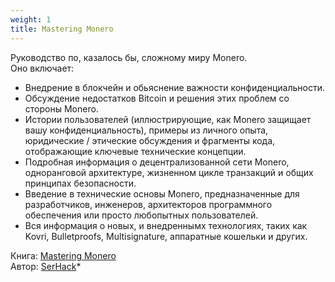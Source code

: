 ```yaml
---
weight: 1
title: Mastering Monero
---
```


Руководство по, казалось бы, сложному миру Monero.  
Оно включает:  
- Внедрение в блокчейн и обьяснение важности конфиденциальности.  
- Обсуждение недостатков Bitcoin и решения этих проблем со стороны Monero.  
- Истории пользователей (иллюстрирующие, как Monero защищает вашу конфиденциальность), примеры из личного опыта, юридические / этические обсуждения и фрагменты кода, отображающие ключевые технические концепции.  
- Подробная информация о децентрализованной сети Monero, одноранговой архитектуре, жизненном цикле транзакций и общих принципах безопасности.  
- Введение в технические основы Monero, предназначенные для разработчиков, инженеров, архитекторов программного обеспечения или просто любопытных пользователей.  
- Вся информация о новых, и внедреннымх технологиях, таких как Kovri, Bulletproofs, Multisignature, аппаратные кошельки и других.

Книга: [Mastering Monero](https://masteringmonero.com/)  
Автор: [SerHack](https://serhack.me/)*  
